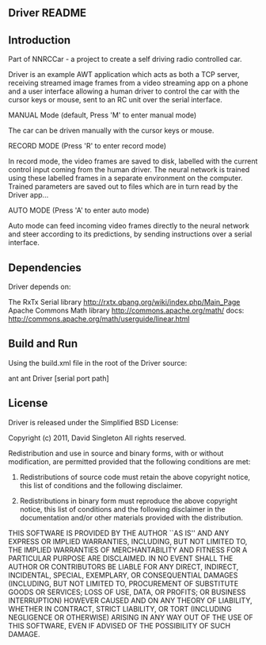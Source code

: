 Driver README
-------------

Introduction
------------

Part of NNRCCar - a project to create a self driving radio controlled car.

Driver is an example AWT application which acts as both a TCP server,
receiving streamed image frames from a video streaming app on a phone and
a user interface allowing a human driver to control the car with the cursor
keys or mouse, sent to an RC unit over the serial interface.

MANUAL Mode (default, Press 'M' to enter manual mode)

The car can be driven manually with the cursor keys or mouse.

RECORD MODE (Press 'R' to enter record mode)

In record mode, the video frames are saved to disk, labelled with the current control
input coming from the human driver. The neural network is trained using these
labelled frames in a separate environment on the computer. Trained parameters
are saved out to files which are in turn read by the Driver app...

AUTO MODE (Press 'A' to enter auto mode)

Auto mode can feed incoming video frames directly to the neural network and
steer according to its predictions, by sending instructions over a serial
interface.


Dependencies
------------

Driver depends on:

The RxTx Serial library  http://rxtx.qbang.org/wiki/index.php/Main_Page
Apache Commons Math library  http://commons.apache.org/math/
  docs: http://commons.apache.org/math/userguide/linear.html


Build and Run
-------------

Using the build.xml file in the root of the Driver source:

ant
ant Driver [serial port path]

License
-------

Driver is released under the Simplified BSD License:

Copyright (c) 2011, David Singleton
All rights reserved.

Redistribution and use in source and binary forms, with or without modification, are
permitted provided that the following conditions are met:

   1. Redistributions of source code must retain the above copyright notice, this list of
      conditions and the following disclaimer.

   2. Redistributions in binary form must reproduce the above copyright notice, this list
      of conditions and the following disclaimer in the documentation and/or other materials
      provided with the distribution.

THIS SOFTWARE IS PROVIDED BY THE AUTHOR ``AS IS'' AND ANY EXPRESS OR IMPLIED
WARRANTIES, INCLUDING, BUT NOT LIMITED TO, THE IMPLIED WARRANTIES OF MERCHANTABILITY AND
FITNESS FOR A PARTICULAR PURPOSE ARE DISCLAIMED. IN NO EVENT SHALL THE AUTHOR OR
CONTRIBUTORS BE LIABLE FOR ANY DIRECT, INDIRECT, INCIDENTAL, SPECIAL, EXEMPLARY, OR
CONSEQUENTIAL DAMAGES (INCLUDING, BUT NOT LIMITED TO, PROCUREMENT OF SUBSTITUTE GOODS OR
SERVICES; LOSS OF USE, DATA, OR PROFITS; OR BUSINESS INTERRUPTION) HOWEVER CAUSED AND ON
ANY THEORY OF LIABILITY, WHETHER IN CONTRACT, STRICT LIABILITY, OR TORT (INCLUDING
NEGLIGENCE OR OTHERWISE) ARISING IN ANY WAY OUT OF THE USE OF THIS SOFTWARE, EVEN IF
ADVISED OF THE POSSIBILITY OF SUCH DAMAGE.